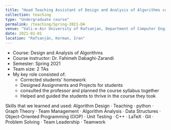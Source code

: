 ```yaml
---
title: "Head Teaching Assistant of Design and Analysis of Algorithms course"
collection: teaching
type: "Undergraduate course"
permalink: /teaching/Spring-2021-DA
venue: "Vali-e-Asr University of Rafsanjan, Department of Computer Engineering"
date: 2021-02-01
location: "Rafsanjān, Kerman, Iran"
---
```


- Course: Design and Analysis of Algorithms
- Course instructor: Dr. Fahimeh Dabaghi-Zarandi
- Semester: Spring 2021
- Team size: 2 TAs
- My key role consisted of:
  - Corrected students' homework
  - Designed Assignments and Projects for students
  - consulted the professor and planned the course syllabus together
  - Helped and guided the students to thrive in the course they took

Skills that we learned and used: Algorithm Design · Teaching · python · Graph Theory · Team Management · Algorithm Analysis · Data Structures · Object-Oriented Programming (OOP) · Unit Testing · C++ · LaTeX · Git · Problem Solving · Team Leadership · Teamwork
